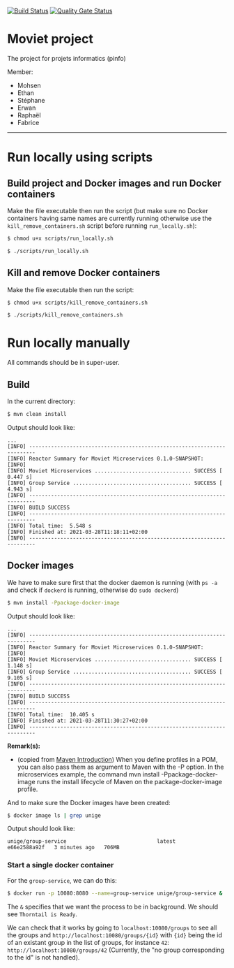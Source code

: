 [![Build Status](https://travis-ci.com/fabriceHategekimana/projet_informatique-moviet.svg?branch=develop)](https://travis-ci.com/fabriceHategekimana/projet_informatique-moviet)  [![Quality Gate Status](https://sonarcloud.io/api/project_badges/measure?project=fabriceHategekimana_projet_informatique-moviet&metric=alert_status)](https://sonarcloud.io/dashboard?id=fabriceHategekimana_projet_informatique-moviet)

# Moviet project
The project for projets informatics (pinfo)

Member:
- Mohsen
- Ethan
- Stéphane
- Erwan
- Raphaël
- Fabrice

---
# Run locally using scripts

## Build project and Docker images and run Docker containers


Make the file executable then run the script (but make sure no Docker containers having same names are currently running otherwise use the `kill_remove_containers.sh` script before running `run_locally.sh`):
```bash
$ chmod u+x scripts/run_locally.sh

$ ./scripts/run_locally.sh
```


## Kill and remove Docker containers
Make the file executable then run the script:
```bash
$ chmod u+x scripts/kill_remove_containers.sh

$ ./scripts/kill_remove_containers.sh
```

# Run locally manually

All commands should be in super-user.

## Build

In the current directory:
```bash
$ mvn clean install
```

Output should look like:
```
...
[INFO] ------------------------------------------------------------------------
[INFO] Reactor Summary for Moviet Microservices 0.1.0-SNAPSHOT:
[INFO]
[INFO] Moviet Microservices ............................... SUCCESS [  0.447 s]
[INFO] Group Service ...................................... SUCCESS [  4.943 s]
[INFO] ------------------------------------------------------------------------
[INFO] BUILD SUCCESS
[INFO] ------------------------------------------------------------------------
[INFO] Total time:  5.548 s
[INFO] Finished at: 2021-03-28T11:18:11+02:00
[INFO] ------------------------------------------------------------------------
```


## Docker images

We have to make sure first that the docker daemon is running (with `ps -a` and check if `dockerd` is running, otherwise do `sudo dockerd`)
```bash
$ mvn install -Ppackage-docker-image
```

Output should look like:
```
...
[INFO] ------------------------------------------------------------------------
[INFO] Reactor Summary for Moviet Microservices 0.1.0-SNAPSHOT:
[INFO]
[INFO] Moviet Microservices ............................... SUCCESS [  1.148 s]
[INFO] Group Service ...................................... SUCCESS [  9.105 s]
[INFO] ------------------------------------------------------------------------
[INFO] BUILD SUCCESS
[INFO] ------------------------------------------------------------------------
[INFO] Total time:  10.405 s
[INFO] Finished at: 2021-03-28T11:30:27+02:00
[INFO] ------------------------------------------------------------------------
```

**Remark(s):**
* (copied from [Maven Introduction](https://github.com/PInfo-2020/Exercises/blob/master/maven/MavenIntroduction.md)) When you define profiles in a POM, you can also pass them as argument to Maven with the -P option. In the microservices example, the command mvn install -Ppackage-docker-image runs the install lifecycle of Maven on the package-docker-image profile.


And to make sure the Docker images have been created:
```bash
$ docker image ls | grep unige
```

Output should look like:
```
unige/group-service                             latest          e66e2588a92f   3 minutes ago   706MB
```

### Start a single docker container
For the `group-service`, we can do this:
```bash
$ docker run -p 10080:8080 --name=group-service unige/group-service & 
```
The `&` specifies that we want the process to be in background. We should see `Thorntail is Ready`.

We can check that it works by going to `localhost:10080/groups` to see all the groups and `http://localhost:10080/groups/{id}` with `{id}` being the id of an existant group in the list of groups, for instance `42`: `http://localhost:10080/groups/42` (Currently, the "no group corresponding to the id" is not handled).
